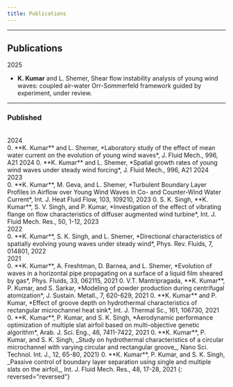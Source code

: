 ```yaml
---
title: Publications
---
```


---
## Publications
2025
<br>
- **K. Kumar** and L. Shemer, Shear flow instability analysis of young wind waves: coupled air-water Orr-Sommerfeld framework guided by experiment, under review.

---
### Published
<br>
2024
<br>
0. **K. Kumar** and L. Shemer, *Laboratory study of the effect of mean water current on the evolution of young wind waves*, J. Fluid Mech., 996, A21 2024
0. **K. Kumar** and L. Shemer, *Spatial growth rates of young wind waves under steady wind forcing*, J. Fluid Mech., 996, A21 2024 
<br>
2023
<br>
0. **K. Kumar**, M. Geva, and L. Shemer, *Turbulent Boundary Layer Profiles in Airflow over Young Wind Waves in Co- and Counter-Wind Water Current*, Int. J. Heat Fluid Flow, 103, 109210, 2023
0. S. K. Singh, **K. Kumar**, S. V. Singh, and P. Kumar, *Investigation of the effect of vibrating flange on flow characteristics of diffuser augmented wind turbine*, Int. J. Fluid Mech. Res., 50, 1-12, 2023
<br>
2022
<br>
0. **K. Kumar**, S. K. Singh, and L. Shemer, *Directional characteristics of spatially evolving young waves under steady wind*, Phys. Rev. Fluids, 7, 014801, 2022 

<br>
2021
<br>
0. **K. Kumar**, A. Freshtman, D. Barnea, and L. Shemer, *Evolution of waves in a horizontal pipe propagating on a surface of a liquid film sheared by gas*, Phys. Fluids, 33, 062115, 2021
0. V.T. Mantripragada, **K. Kumar**, P. Kumar, and S. Sarkar, *Modeling of powder production during centrifugal atomization*, J. Sustain. Metall., 7, 620-629, 2021
0. **K. Kumar** and P. Kumar, *Effect of groove depth on hydrothermal characteristics of rectangular microchannel heat sink*, Int. J. Thermal Sc., 161, 106730, 2021
0. **K. Kumar**, P. Kumar, and S. K. Singh, *Aerodynamic performance optimization of multiple slat airfoil based on multi-objective genetic algorithm*, Arab. J. Sci. Eng., 46, 7411-7422, 2021 
0. **K. Kumar**, P. Kumar, and S. K. Singh, _Study on hydrothermal characteristics of a circular microchannel with varying circular and rectangular groove_, Nano Sci. Technol. Int. J., 12, 65-80, 2021} 
0. **K. Kumar**, P. Kumar, and S. K. Singh, _Passive control of boundary layer separation using single and multiple slats on the airfoil_, Int. J. Fluid Mech. Res., 48, 17-28, 2021
{: reversed="reversed"}
